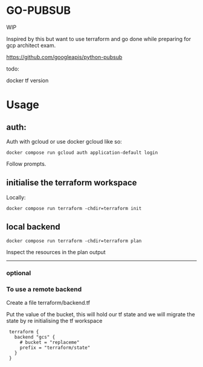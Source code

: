 # GO-PUBSUB

WIP

Inspired by this but want to use terraform and go done while preparing for gcp architect exam.

https://github.com/googleapis/python-pubsub


todo:

docker tf version


#  Usage

## auth:

Auth with gcloud or use docker gcloud like so:

```docker compose run gcloud auth application-default login```

Follow prompts.

## initialise the terraform workspace

Locally:

```docker compose run terraform -chdir=terraform init```


## local backend

```docker compose run terraform -chdir=terraform plan```

Inspect the resources in the plan output

---

### optional

### To use a remote backend


Create a file terraform/backend.tf

Put the value of the bucket, this will hold our tf state and we will migrate the state by re initialising the tf workspace

```
 terraform {
   backend "gcs" {
     # bucket = "replaceme"
     prefix = "terraform/state"
   }
 }
```
